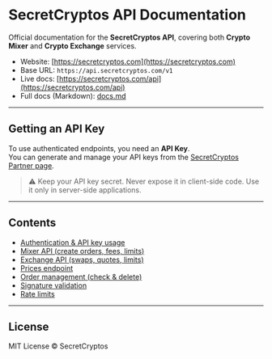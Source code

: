 # SecretCryptos API Documentation

Official documentation for the **SecretCryptos API**, covering both **Crypto Mixer** and **Crypto Exchange** services.

- Website: [https://secretcryptos.com](https://secretcryptos.com)  
- Base URL: `https://api.secretcryptos.com/v1`  
- Live docs: [https://secretcryptos.com/api](https://secretcryptos.com/api)  
- Full docs (Markdown): [docs.md](docs.md)

---

## Getting an API Key
To use authenticated endpoints, you need an **API Key**.  
You can generate and manage your API keys from the [SecretCryptos Partner page](https://secretcryptos.com/partner).

> ⚠️ Keep your API key secret. Never expose it in client-side code. Use it only in server-side applications.

---

## Contents
- [Authentication & API key usage](docs.md#authentication) 
- [Mixer API (create orders, fees, limits)](docs.md#-mixer--create-order)  
- [Exchange API (swaps, quotes, limits)](docs.md#-exchange--create-order)  
- [Prices endpoint](docs.md#-prices)  
- [Order management (check & delete)](docs.md#-orders)  
- [Signature validation](docs.md#-validate-signature)  
- [Rate limits](docs.md#-rate-limits)

---

## License
MIT License © SecretCryptos
